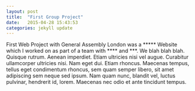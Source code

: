 ```yaml
---
layout: post
title:  "First Group Project"
date:   2015-04-28 15:43:53
categories: jekyll update
---
```

First Web Project with General Assembly London was a ***** Website which I worked on as part of a team with **** and ***. We blah blah blah.  Quisque rutrum. Aenean imperdiet. Etiam ultricies nisi vel augue. Curabitur ullamcorper ultricies nisi. Nam eget dui. Etiam rhoncus. Maecenas tempus, tellus eget condimentum rhoncus, sem quam semper libero, sit amet adipiscing sem neque sed ipsum. Nam quam nunc, blandit vel, luctus pulvinar, hendrerit id, lorem. Maecenas nec odio et ante tincidunt tempus.


